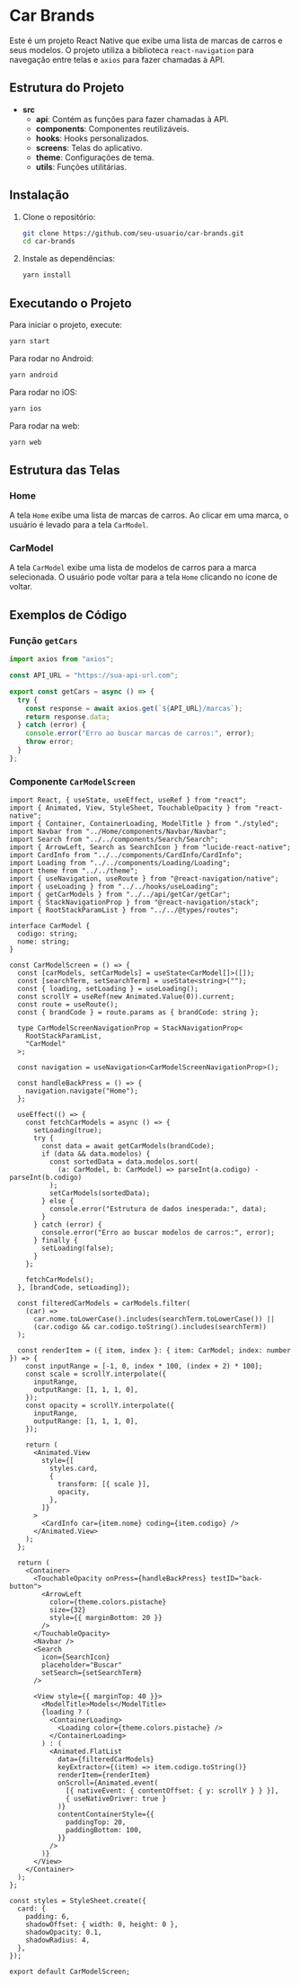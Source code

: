# Car Brands

Este é um projeto React Native que exibe uma lista de marcas de carros e seus modelos. O projeto utiliza a biblioteca `react-navigation` para navegação entre telas e `axios` para fazer chamadas à API.

## Estrutura do Projeto

- **src**
  - **api**: Contém as funções para fazer chamadas à API.
  - **components**: Componentes reutilizáveis.
  - **hooks**: Hooks personalizados.
  - **screens**: Telas do aplicativo.
  - **theme**: Configurações de tema.
  - **utils**: Funções utilitárias.

## Instalação

1. Clone o repositório:

   ```bash
   git clone https://github.com/seu-usuario/car-brands.git
   cd car-brands
   ```

2. Instale as dependências:

   ```bash
   yarn install
   ```

## Executando o Projeto

Para iniciar o projeto, execute:

```bash
yarn start
```

Para rodar no Android:

```bash
yarn android
```

Para rodar no iOS:

```bash
yarn ios
```

Para rodar na web:

```bash
yarn web
```

## Estrutura das Telas

### Home

A tela `Home` exibe uma lista de marcas de carros. Ao clicar em uma marca, o usuário é levado para a tela `CarModel`.

### CarModel

A tela `CarModel` exibe uma lista de modelos de carros para a marca selecionada. O usuário pode voltar para a tela `Home` clicando no ícone de voltar.

## Exemplos de Código

### Função `getCars`

```typescript
import axios from "axios";

const API_URL = "https://sua-api-url.com";

export const getCars = async () => {
  try {
    const response = await axios.get(`${API_URL}/marcas`);
    return response.data;
  } catch (error) {
    console.error("Erro ao buscar marcas de carros:", error);
    throw error;
  }
};
```

### Componente `CarModelScreen`

```tsx
import React, { useState, useEffect, useRef } from "react";
import { Animated, View, StyleSheet, TouchableOpacity } from "react-native";
import { Container, ContainerLoading, ModelTitle } from "./styled";
import Navbar from "../Home/components/Navbar/Navbar";
import Search from "../../components/Search/Search";
import { ArrowLeft, Search as SearchIcon } from "lucide-react-native";
import CardInfo from "../../components/CardInfo/CardInfo";
import Loading from "../../components/Loading/Loading";
import theme from "../../theme";
import { useNavigation, useRoute } from "@react-navigation/native";
import { useLoading } from "../../hooks/useLoading";
import { getCarModels } from "../../api/getCar/getCar";
import { StackNavigationProp } from "@react-navigation/stack";
import { RootStackParamList } from "../../@types/routes";

interface CarModel {
  codigo: string;
  nome: string;
}

const CarModelScreen = () => {
  const [carModels, setCarModels] = useState<CarModel[]>([]);
  const [searchTerm, setSearchTerm] = useState<string>("");
  const { loading, setLoading } = useLoading();
  const scrollY = useRef(new Animated.Value(0)).current;
  const route = useRoute();
  const { brandCode } = route.params as { brandCode: string };

  type CarModelScreenNavigationProp = StackNavigationProp<
    RootStackParamList,
    "CarModel"
  >;

  const navigation = useNavigation<CarModelScreenNavigationProp>();

  const handleBackPress = () => {
    navigation.navigate("Home");
  };

  useEffect(() => {
    const fetchCarModels = async () => {
      setLoading(true);
      try {
        const data = await getCarModels(brandCode);
        if (data && data.modelos) {
          const sortedData = data.modelos.sort(
            (a: CarModel, b: CarModel) => parseInt(a.codigo) - parseInt(b.codigo)
          );
          setCarModels(sortedData);
        } else {
          console.error("Estrutura de dados inesperada:", data);
        }
      } catch (error) {
        console.error("Erro ao buscar modelos de carros:", error);
      } finally {
        setLoading(false);
      }
    };

    fetchCarModels();
  }, [brandCode, setLoading]);

  const filteredCarModels = carModels.filter(
    (car) =>
      car.nome.toLowerCase().includes(searchTerm.toLowerCase()) ||
      (car.codigo && car.codigo.toString().includes(searchTerm))
  );

  const renderItem = ({ item, index }: { item: CarModel; index: number }) => {
    const inputRange = [-1, 0, index * 100, (index + 2) * 100];
    const scale = scrollY.interpolate({
      inputRange,
      outputRange: [1, 1, 1, 0],
    });
    const opacity = scrollY.interpolate({
      inputRange,
      outputRange: [1, 1, 1, 0],
    });

    return (
      <Animated.View
        style={[
          styles.card,
          {
            transform: [{ scale }],
            opacity,
          },
        ]}
      >
        <CardInfo car={item.nome} coding={item.codigo} />
      </Animated.View>
    );
  };

  return (
    <Container>
      <TouchableOpacity onPress={handleBackPress} testID="back-button">
        <ArrowLeft
          color={theme.colors.pistache}
          size={32}
          style={{ marginBottom: 20 }}
        />
      </TouchableOpacity>
      <Navbar />
      <Search
        icon={SearchIcon}
        placeholder="Buscar"
        setSearch={setSearchTerm}
      />

      <View style={{ marginTop: 40 }}>
        <ModelTitle>Models</ModelTitle>
        {loading ? (
          <ContainerLoading>
            <Loading color={theme.colors.pistache} />
          </ContainerLoading>
        ) : (
          <Animated.FlatList
            data={filteredCarModels}
            keyExtractor={(item) => item.codigo.toString()}
            renderItem={renderItem}
            onScroll={Animated.event(
              [{ nativeEvent: { contentOffset: { y: scrollY } } }],
              { useNativeDriver: true }
            )}
            contentContainerStyle={{
              paddingTop: 20,
              paddingBottom: 100,
            }}
          />
        )}
      </View>
    </Container>
  );
};

const styles = StyleSheet.create({
  card: {
    padding: 6,
    shadowOffset: { width: 0, height: 0 },
    shadowOpacity: 0.1,
    shadowRadius: 4,
  },
});

export default CarModelScreen;
```
